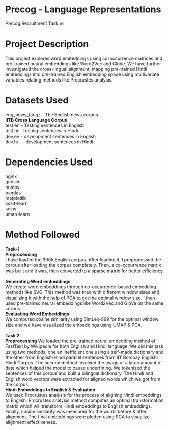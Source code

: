 # Precog - Language Representations
Precog Recruitment Task 
\n
# **Project Description**
This project explores word embeddings using co-occurrence matrices and pre-trained neural embeddings like Word2Vec and GloVe. We have further investigated the cross-lingual alignment, mapping pre-trained Hindi embeddings into pre-trained English embedding space using multivariate variables relating methods like Procrustes analysis.<br>
# **Datasets Used**
eng_news_tar.gz - The English news corpus <br>
**IITB Cross Language Corpus** <br>
test.en - Testing sentences in English   
test.hi - Testing sentences in Hindi   
dev.en - development sentences in English   
dev.hi - - development sentences in Hindi

# **Dependencies Used**   
nginx   
gensim   
numpy   
pandas   
matplotlib   
sckit-learn   
scipy   
umap-learn   
   
# **Method Followed**   
**Task-1**   
**Preprocessing**   
I have loaded the 300k English corpus. After loading it, I preprocessed the corpus after loading the corpus completely. Then, a co-occurrence matrix was built and it was, then converted to a sparse matrix for better efficiency.   
<br>
**Generating Word embeddings**   
We create word embeddings through co-occurrence-based embedding methods like SVD. This method was tried with different window sizes and visualizing it with the help of PCA to get the optimal window size. I then used pre-trained neural embeddings like Word2Vec and GloVe on the same corpus
<br>
**Evaluating Word Embeddings**   
We computed cosine similarity using SimLex-999 for the optimal window size and we have visualized the embeddings using UMAP & PCA.   
<br>
**Task 2**   
**Preprocessing**
We loaded the pre-trained neural embedding method of FastText by Wikipedia for both English and Hindi language. We did this task using two methods, one an inefficient one using a self-made dictionary and the other from English-Hindi parallel sentences from IIT Bombay English-Hindi Corpus. The second method involved the usage of a large amount of data which helped the model to cause underfitting. We tokenized the sentences of this corpus and built a bilingual dictionary. The Hindi and English word vectors were extracted for aligned words which we got from the corpus. 
<br>
**Hindi Embeddings to English & Evaluation**   
We used Procrustes analysis for the process of aligning Hindi embeddings to English. Procrustes analysis method computes an optimal transformation matrix which will transform Hindi embeddings to English embeddings.    
Finally, cosine similarity was measured for the words before & after alignment. The final embeddings were plotted using PCA to visualize alignment effectiveness. 
